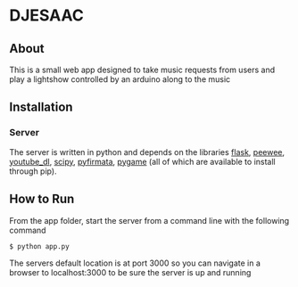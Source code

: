 # DJESAAC

## About

This is a small web app designed to take music requests from users and play a lightshow
controlled by an arduino along to the music

## Installation

### Server

The server is written in python and depends on the libraries
[flask](http://flask.pocoo.org/), [peewee](https://pypi.python.org/pypi/peewee),
[youtube_dl](https://pypi.python.org/pypi/youtube_dl), [scipy](https://www.scipy.org/),
[pyfirmata](https://pypi.python.org/pypi/pyFirmata), [pygame](https://www.pygame.org) (all of which are
available to install through pip).

## How to Run

From the app folder, start the server from a command line with the following command
```
$ python app.py
```

The servers default location is at port 3000 so you can navigate in a browser to
localhost:3000 to be sure the server is up and running
